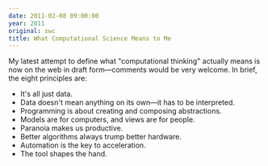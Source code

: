 ```yaml
---
date: 2011-02-08 09:00:00
year: 2011
original: swc
title: What Computational Science Means to Me
---
```

<p>My latest attempt to define what "computational thinking" actually means is now on the web in draft form&mdash;comments would be very welcome. In brief, the eight principles are:</p>
<ul>
<li>It's all just data.</li>
<li>Data doesn't mean anything on its own&mdash;it has to be interpreted.</li>
<li>Programming is about creating and composing abstractions.</li>
<li>Models are for computers, and views are for people.</li>
<li>Paranoia makes us productive.</li>
<li>Better algorithms always trump better hardware.</li>
<li>Automation is the key to acceleration.</li>
<li>The tool shapes the hand.</li>
</ul>
